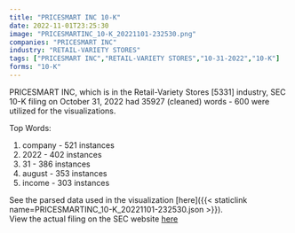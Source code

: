 ```yaml
---
title: "PRICESMART INC 10-K"
date: 2022-11-01T23:25:30
image: "PRICESMARTINC_10-K_20221101-232530.png"
companies: "PRICESMART INC"
industry: "RETAIL-VARIETY STORES"
tags: ["PRICESMART INC","RETAIL-VARIETY STORES","10-31-2022","10-K"]
forms: "10-K"
---
```

PRICESMART INC, which is in the Retail-Variety Stores [5331] industry, SEC 10-K filing on October 31, 2022 had 35927 (cleaned) words - 600 were utilized for the visualizations.

Top Words:
1. company - 521 instances
2. 2022 - 402 instances
3. 31 - 386 instances
4. august - 353 instances
5. income - 303 instances


See the parsed data used in the visualization [here]({{< staticlink name=PRICESMARTINC_10-K_20221101-232530.json >}}).  
View the actual filing on the SEC website [here](https://www.sec.gov/Archives/edgar/data/1041803/0001041803-22-000041.txt)